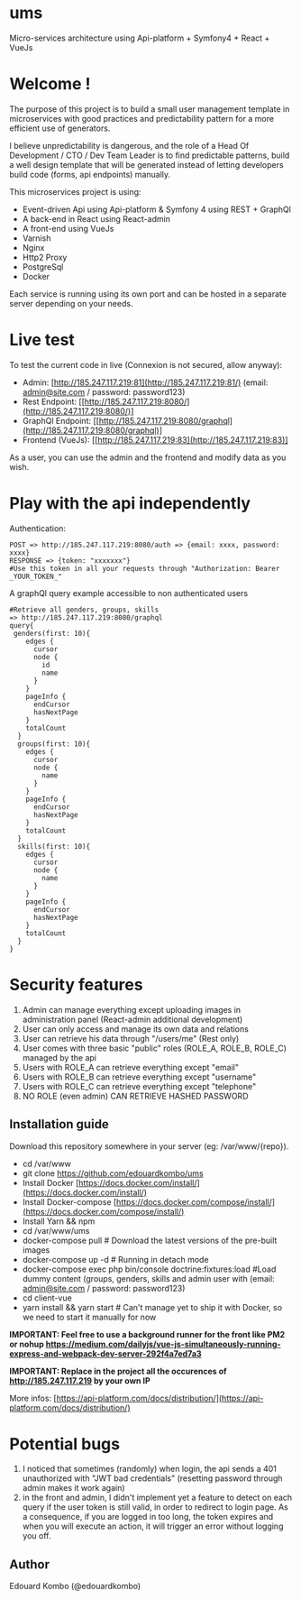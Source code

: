 # ums
Micro-services architecture using Api-platform + Symfony4 + React + VueJs

# Welcome !

The purpose of this project is to build a small user management template in microservices with good practices and predictability pattern for a more efficient use of generators.

I believe unpredictability is dangerous, and the role of a Head Of Development / CTO / Dev Team Leader is to find predictable patterns, build a well design template that will be generated instead of letting developers build code (forms, api endpoints) manually.

This microservices project is using:

 - Event-driven Api using Api-platform & Symfony 4 using REST + GraphQl
 - A back-end in React using React-admin
 - A front-end using VueJs
 - Varnish
 - Nginx
 - Http2 Proxy
 - PostgreSql
 - Docker

Each service is running using its own port and can be hosted in a separate server depending on your needs.


# Live test

To test the current code in live (Connexion is not secured, allow anyway):

 - Admin: [http://185.247.117.219:81](http://185.247.117.219:81/) 
			(email: admin@site.com / password: password123)
 - Rest Endpoint: [[http://185.247.117.219:8080/](http://185.247.117.219:8080/)] 
 - GraphQl Endpoint: [[http://185.247.117.219:8080/graphql](http://185.247.117.219:8080/graphql)] 
 - Frontend (VueJs): [[http://185.247.117.219:83](http://185.247.117.219:83)] 

As a user, you can use the admin and the frontend and modify data as you wish.

# Play with the api independently

Authentication:

    POST => http://185.247.117.219:8080/auth => {email: xxxx, password: xxxx}
    RESPONSE => {token: "xxxxxxx"}
    #Use this token in all your requests through "Authorization: Bearer _YOUR_TOKEN_"

A graphQl query example accessible to non authenticated users

    #Retrieve all genders, groups, skills
    => http://185.247.117.219:8080/graphql
    query{
     genders(first: 10){
	    edges {
	      cursor
	      node {
	        id
	        name
	      }
	    }
	    pageInfo {
	      endCursor
	      hasNextPage
	    }
	    totalCount
	  }
	  groups(first: 10){
	    edges {
	      cursor
	      node {
	        name
	      }
	    }
	    pageInfo {
	      endCursor
	      hasNextPage
	    }
	    totalCount
	  }
	  skills(first: 10){
	    edges {
	      cursor
	      node {
	        name
	      }
	    }
	    pageInfo {
	      endCursor
	      hasNextPage
	    }
	    totalCount
	  }
	}

# Security features

 1. Admin can manage everything except uploading images in administration panel (React-admin additional development)
 2. User can only access and manage its own data and relations
 3. User can retrieve his data through "/users/me" (Rest only)
 4. User comes with three basic "public" roles (ROLE_A, ROLE_B, ROLE_C) managed by the api
 5. Users with ROLE_A can retrieve everything except "email"
 6. Users with ROLE_B can retrieve everything except "username"
 7. Users with ROLE_C can retrieve everything except "telephone"
 8. NO ROLE (even admin) CAN RETRIEVE HASHED PASSWORD



## Installation guide
Download this repository somewhere in your server (eg: /var/www/{repo}).

 - cd /var/www
 - git clone https://github.com/edouardkombo/ums
 - Install Docker [https://docs.docker.com/install/](https://docs.docker.com/install/)
 - Install Docker-compose [https://docs.docker.com/compose/install/](https://docs.docker.com/compose/install/)
 - Install Yarn && npm
 - cd /var/www/ums
 - docker-compose pull # Download the latest versions of the pre-built images
 - docker-compose up -d # Running in detach mode
 - docker-compose exec php bin/console doctrine:fixtures:load #Load dummy content (groups, genders, skills and admin user with (email: admin@site.com / password: password123)
 - cd client-vue
 - yarn install && yarn start # Can't manage yet to ship it with Docker, so we need to start it manually for now


**IMPORTANT: Feel free to use a background runner for the front like PM2 or nohup https://medium.com/dailyjs/vue-js-simultaneously-running-express-and-webpack-dev-server-292f4a7ed7a3**

**IMPORTANT: Replace in the project all the occurences of  http://185.247.117.219 by your own IP** 

More infos: [https://api-platform.com/docs/distribution/](https://api-platform.com/docs/distribution/)


# Potential bugs

 1. I noticed that sometimes (randomly) when login, the api sends a 401 unauthorized with "JWT bad credentials" (resetting password through admin makes it work again)
 2. in the front and admin, I didn't implement yet a feature to detect on each query if the user token is still valid, in order to redirect to login page. As a consequence, if you are logged in too long, the token expires and when you will execute an action, it will trigger an error without logging you off.
 
 
## Author
Edouard Kombo (@edouardkombo)


